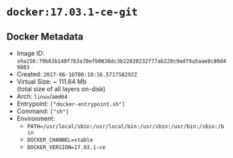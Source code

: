 # `docker:17.03.1-ce-git`

## Docker Metadata

- Image ID: `sha256:79b63b148f7b3a78efb0636dc3b22820232f77ab220c9ad79a5aae8c80d49883`
- Created: `2017-06-16T00:10:16.571758292Z`
- Virtual Size: ~ 111.64 Mb  
  (total size of all layers on-disk)
- Arch: `linux`/`amd64`
- Entrypoint: `["docker-entrypoint.sh"]`
- Command: `["sh"]`
- Environment:
  - `PATH=/usr/local/sbin:/usr/local/bin:/usr/sbin:/usr/bin:/sbin:/bin`
  - `DOCKER_CHANNEL=stable`
  - `DOCKER_VERSION=17.03.1-ce`
